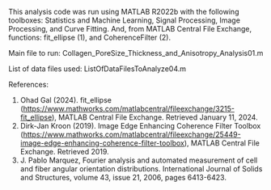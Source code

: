 This analysis code was run using MATLAB R2022b with the following toolboxes: Statistics and Machine Learning, Signal Processing, Image Processing, and Curve Fitting. And, from MATLAB Central File Exchange, functions: fit_ellipse (1), and CoherenceFilter (2).

Main file to run: Collagen_PoreSize_Thickness_and_Anisotropy_Analysis01.m

List of data files used: ListOfDataFilesToAnalyze04.m


References:
  1.  Ohad Gal (2024). fit_ellipse (https://www.mathworks.com/matlabcentral/fileexchange/3215-fit_ellipse), MATLAB Central File Exchange. Retrieved January 11, 2024.
  2.	Dirk-Jan Kroon (2019). Image Edge Enhancing Coherence Filter Toolbox (https://www.mathworks.com/matlabcentral/fileexchange/25449-image-edge-enhancing-coherence-filter-toolbox), MATLAB Central File Exchange. Retrieved 2019.
  3. 	J. Pablo Marquez, Fourier analysis and automated measurement of cell and fiber angular orientation distributions. International Journal of Solids and Structures, volume 43, issue 21, 2006, pages 6413-6423.
